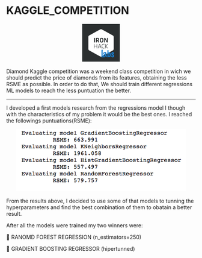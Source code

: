 # KAGGLE_COMPETITION

<p align="center">
  <img width="100" height="100" src=INPUT/labs.png?raw=true "Title">
</p>

Diamond Kaggle competition was a weekend class competition in wich we should predict the price of diamonds from its features, obtaining the less RSME as possible. In order to do that, We should train different regressions ML models to reach the less puntuation the better.

***

I developed a first models research from the regressions model I though with the characteristics of my problem it would be the best ones. I reached the followings puntuations(RSME):

<p align="center">
  <img width="452" height="165" src=INPUT/models.png?raw=true "Title">
</p>

From the results above, I decided to use some of that models to tunning the hyperparameters and find the best combination of them to obatain a better result.

After all the models were trained my two winners were:

💎 RANOMD FOREST REGRESSION (n_estimators=250)


💎 GRADIENT BOOSTING REGRESSOR (hipertunned)








